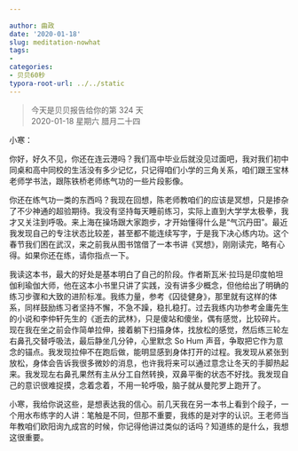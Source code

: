 ```yaml
---
                                                                                                                                               title: 贝贝60秒：冥想练的是什么
author: 曲政
date: '2020-01-18'
slug: meditation-nowhat
tags:
- 
categories:
- 贝贝60秒
typora-root-url: ../../static
---
```

> 今天是贝贝报告给你的第 324 天   
> 2020-01-18 星期六 腊月二十四

小寒：

你好，好久不见，你还在连云港吗？我们高中毕业后就没见过面吧，我对我们初中同桌和高中同校的生活没有多少记忆，只记得咱们小学的三角关系，咱们跟王宝林老师学书法，跟陈铁桥老师练气功的一些片段影像。

你还在练气功一类的东西吗？我现在回想，陈老师教咱们的应该是冥想，只是掺杂了不少神通的超验期待。我没有坚持每天睡前练习，实际上直到大学学太极拳，我才又关注到呼吸。来上海在操场跟大家跑步，才开始懂得什么是“气沉丹田”。最近我发现自己的专注状态比较差，甚至都不能连续写字，于是我下决心练内功。这个春节我们困在武汉，来之前我从图书馆借了一本书讲《冥想》，刚刚读完，略有心得。如果你还在练，请你指点一下。

我读这本书，最大的好处是基本明白了自己的阶段。作者斯瓦米·拉玛是印度帕坦伽利瑜伽大师，他在这本小书里只讲了实践，没有讲多少概念，但他给出了明确的练习步骤和大致的进阶标准。我练力量，参考《囚徒健身》，那里就有这样的体系，同样鼓励练习者坚持不懈，不急不躁，稳扎稳打。过去我练内功参考金庸先生的小说和李仲轩先生的《逝去的武林》，只是傻站和傻坐，偶有感觉，比较碎片。现在我在坐之前会作简单拉伸，接着躺下扫描身体，找放松的感觉，然后练三轮左右鼻孔交替呼吸法，最后静坐几分钟，心里默念 So Hum 声音，争取把它作为意念的锚点。我发现拉伸不在跑后做，能明显感到身体打开的过程。我发现从紧张到放松，身体会告诉我很多微妙的消息，也许我将来可以通过意念让冬天的手脚热起来。我发现左右鼻孔果然有主从分工自然转换，双鼻平衡的状态不好找。我发现自己的意识很难捉摸，念着念着，不用一轮呼吸，脑子就从曼陀罗上跑开了。

小寒，我给你说这些，是想表达我的信心。前几天我在另一本书上看到个段子，一个用水布练字的人讲：笔触是不同，但那不重要，我练的是对字的认识。王老师当年教咱们欧阳询九成宫的时候，你记得他讲过类似的话吗？知道练的是什么，我想这很重要。